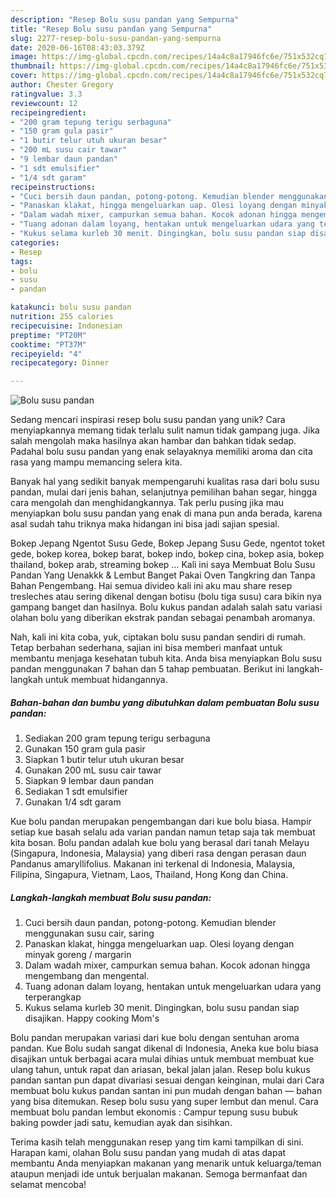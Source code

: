 ```yaml
---
description: "Resep Bolu susu pandan yang Sempurna"
title: "Resep Bolu susu pandan yang Sempurna"
slug: 2277-resep-bolu-susu-pandan-yang-sempurna
date: 2020-06-16T08:43:03.379Z
image: https://img-global.cpcdn.com/recipes/14a4c8a17946fc6e/751x532cq70/bolu-susu-pandan-foto-resep-utama.jpg
thumbnail: https://img-global.cpcdn.com/recipes/14a4c8a17946fc6e/751x532cq70/bolu-susu-pandan-foto-resep-utama.jpg
cover: https://img-global.cpcdn.com/recipes/14a4c8a17946fc6e/751x532cq70/bolu-susu-pandan-foto-resep-utama.jpg
author: Chester Gregory
ratingvalue: 3.3
reviewcount: 12
recipeingredient:
- "200 gram tepung terigu serbaguna"
- "150 gram gula pasir"
- "1 butir telur utuh ukuran besar"
- "200 mL susu cair tawar"
- "9 lembar daun pandan"
- "1 sdt emulsifier"
- "1/4 sdt garam"
recipeinstructions:
- "Cuci bersih daun pandan, potong-potong. Kemudian blender menggunakan susu cair, saring"
- "Panaskan klakat, hingga mengeluarkan uap. Olesi loyang dengan minyak goreng / margarin"
- "Dalam wadah mixer, campurkan semua bahan. Kocok adonan hingga mengembang dan mengental."
- "Tuang adonan dalam loyang, hentakan untuk mengeluarkan udara yang terperangkap"
- "Kukus selama kurleb 30 menit. Dingingkan, bolu susu pandan siap disajikan. Happy cooking Mom&#39;s"
categories:
- Resep
tags:
- bolu
- susu
- pandan

katakunci: bolu susu pandan 
nutrition: 255 calories
recipecuisine: Indonesian
preptime: "PT20M"
cooktime: "PT37M"
recipeyield: "4"
recipecategory: Dinner

---
```



![Bolu susu pandan](https://img-global.cpcdn.com/recipes/14a4c8a17946fc6e/751x532cq70/bolu-susu-pandan-foto-resep-utama.jpg)

Sedang mencari inspirasi resep bolu susu pandan yang unik? Cara menyiapkannya memang tidak terlalu sulit namun tidak gampang juga. Jika salah mengolah maka hasilnya akan hambar dan bahkan tidak sedap. Padahal bolu susu pandan yang enak selayaknya memiliki aroma dan cita rasa yang mampu memancing selera kita.

Banyak hal yang sedikit banyak mempengaruhi kualitas rasa dari bolu susu pandan, mulai dari jenis bahan, selanjutnya pemilihan bahan segar, hingga cara mengolah dan menghidangkannya. Tak perlu pusing jika mau menyiapkan bolu susu pandan yang enak di mana pun anda berada, karena asal sudah tahu triknya maka hidangan ini bisa jadi sajian spesial.

Bokep Jepang Ngentot Susu Gede, Bokep Jepang Susu Gede, ngentot toket gede, bokep korea, bokep barat, bokep indo, bokep cina, bokep asia, bokep thailand, bokep arab, streaming bokep … Kali ini saya Membuat Bolu Susu Pandan Yang Uenakkk &amp; Lembut Banget Pakai Oven Tangkring dan Tanpa Bahan Pengembang. Hai semua divideo kali ini aku mau share resep tresleches atau sering dikenal dengan botisu (bolu tiga susu) cara bikin nya gampang banget dan hasilnya. Bolu kukus pandan adalah salah satu variasi olahan bolu yang diberikan ekstrak pandan sebagai penambah aromanya.


Nah, kali ini kita coba, yuk, ciptakan bolu susu pandan sendiri di rumah. Tetap berbahan sederhana, sajian ini bisa memberi manfaat untuk membantu menjaga kesehatan tubuh kita. Anda bisa menyiapkan Bolu susu pandan menggunakan 7 bahan dan 5 tahap pembuatan. Berikut ini langkah-langkah untuk membuat hidangannya.

<!--inarticleads1-->

##### Bahan-bahan dan bumbu yang dibutuhkan dalam pembuatan Bolu susu pandan:

1. Sediakan 200 gram tepung terigu serbaguna
1. Gunakan 150 gram gula pasir
1. Siapkan 1 butir telur utuh ukuran besar
1. Gunakan 200 mL susu cair tawar
1. Siapkan 9 lembar daun pandan
1. Sediakan 1 sdt emulsifier
1. Gunakan 1/4 sdt garam


Kue bolu pandan merupakan pengembangan dari kue bolu biasa. Hampir setiap kue basah selalu ada varian pandan namun tetap saja tak membuat kita bosan. Bolu pandan adalah kue bolu yang berasal dari tanah Melayu (Singapura, Indonesia, Malaysia) yang diberi rasa dengan perasan daun Pandanus amaryllifolius. Makanan ini terkenal di Indonesia, Malaysia, Filipina, Singapura, Vietnam, Laos, Thailand, Hong Kong dan China. 

<!--inarticleads2-->

##### Langkah-langkah membuat Bolu susu pandan:

1. Cuci bersih daun pandan, potong-potong. Kemudian blender menggunakan susu cair, saring
1. Panaskan klakat, hingga mengeluarkan uap. Olesi loyang dengan minyak goreng / margarin
1. Dalam wadah mixer, campurkan semua bahan. Kocok adonan hingga mengembang dan mengental.
1. Tuang adonan dalam loyang, hentakan untuk mengeluarkan udara yang terperangkap
1. Kukus selama kurleb 30 menit. Dingingkan, bolu susu pandan siap disajikan. Happy cooking Mom&#39;s


Bolu pandan merupakan variasi dari kue bolu dengan sentuhan aroma pandan. Kue Bolu sudah sangat dikenal di Indonesia, Aneka kue bolu biasa disajikan untuk berbagai acara mulai dihias untuk membuat membuat kue ulang tahun, untuk rapat dan ariasan, bekal jalan jalan. Resep bolu kukus pandan santan pun dapat divariasi sesuai dengan keinginan, mulai dari Cara membuat bolu kukus pandan santan ini pun mudah dengan bahan — bahan yang bisa ditemukan. Resep bolu susu yang super lembut dan menul. Cara membuat bolu pandan lembut ekonomis : Campur tepung susu bubuk baking powder jadi satu, kemudian ayak dan sisihkan. 

Terima kasih telah menggunakan resep yang tim kami tampilkan di sini. Harapan kami, olahan Bolu susu pandan yang mudah di atas dapat membantu Anda menyiapkan makanan yang menarik untuk keluarga/teman ataupun menjadi ide untuk berjualan makanan. Semoga bermanfaat dan selamat mencoba!
